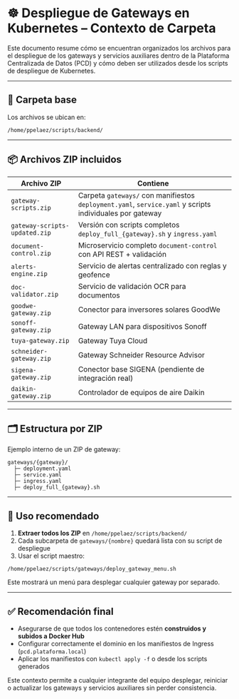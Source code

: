 # ☸️ Despliegue de Gateways en Kubernetes – Contexto de Carpeta

Este documento resume cómo se encuentran organizados los archivos para el despliegue de los gateways y servicios auxiliares dentro de la Plataforma Centralizada de Datos (PCD) y cómo deben ser utilizados desde los scripts de despliegue de Kubernetes.

---

## 📁 Carpeta base

Los archivos se ubican en:

```
/home/ppelaez/scripts/backend/
```

---

## 📦 Archivos ZIP incluidos

| Archivo ZIP                      | Contiene                                                                 |
|----------------------------------|--------------------------------------------------------------------------|
| `gateway-scripts.zip`           | Carpeta `gateways/` con manifiestos `deployment.yaml`, `service.yaml` y scripts individuales por gateway |
| `gateway-scripts-updated.zip`   | Versión con scripts completos `deploy_full_{gateway}.sh` y `ingress.yaml` |
| `document-control.zip`          | Microservicio completo `document-control` con API REST + validación     |
| `alerts-engine.zip`             | Servicio de alertas centralizado con reglas y geofence                  |
| `doc-validator.zip`             | Servicio de validación OCR para documentos                              |
| `goodwe-gateway.zip`            | Conector para inversores solares GoodWe                                 |
| `sonoff-gateway.zip`            | Gateway LAN para dispositivos Sonoff                                     |
| `tuya-gateway.zip`              | Gateway Tuya Cloud                                                       |
| `schneider-gateway.zip`         | Gateway Schneider Resource Advisor                                       |
| `sigena-gateway.zip`            | Conector base SIGENA (pendiente de integración real)                     |
| `daikin-gateway.zip`            | Controlador de equipos de aire Daikin                                    |

---

## 🗂 Estructura por ZIP

Ejemplo interno de un ZIP de gateway:

```
gateways/{gateway}/
  ├─ deployment.yaml
  ├─ service.yaml
  ├─ ingress.yaml
  ├─ deploy_full_{gateway}.sh
```

---

## 🧰 Uso recomendado

1. **Extraer todos los ZIP** en `/home/ppelaez/scripts/backend/`
2. Cada subcarpeta de `gateways/{nombre}` quedará lista con su script de despliegue
3. Usar el script maestro:

```
/home/ppelaez/scripts/gateways/deploy_gateway_menu.sh
```

Este mostrará un menú para desplegar cualquier gateway por separado.

---

## ✅ Recomendación final

- Asegurarse de que todos los contenedores estén **construidos y subidos a Docker Hub**
- Configurar correctamente el dominio en los manifiestos de Ingress (`pcd.plataforma.local`)
- Aplicar los manifiestos con `kubectl apply -f` o desde los scripts generados

Este contexto permite a cualquier integrante del equipo desplegar, reiniciar o actualizar los gateways y servicios auxiliares sin perder consistencia.